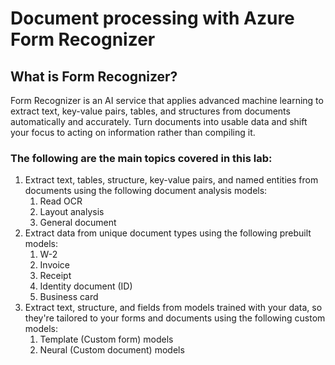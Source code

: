 # Document processing with Azure Form Recognizer

## What is Form Recognizer?
Form Recognizer is an AI service that applies advanced machine learning to extract text, key-value pairs, tables, and structures from documents automatically and accurately. Turn documents into usable data and shift your focus to acting on information rather than compiling it.

### The following are the main topics covered in this lab:
1. Extract text, tables, structure, key-value pairs, and named entities from documents using the following document analysis models:
    1. Read OCR
    2. Layout analysis
    3. General document
2. Extract data from unique document types using the following prebuilt models:
    1. W-2
    2. Invoice
    3. Receipt
    4. Identity document (ID)
    5. Business card
3. Extract text, structure, and fields from models trained with your data, so they're tailored to your forms and documents using the following custom models:
    1. Template (Custom form) models
    2. Neural (Custom document) models
